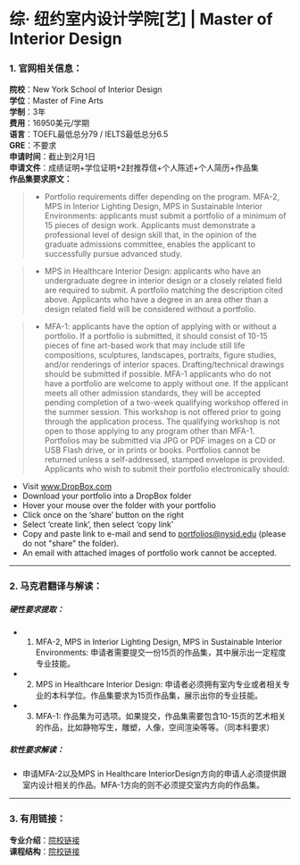 # 综· 纽约室内设计学院[艺] | Master of Interior Design


### 1. 官网相关信息：

**院校**：New York School of Interior Design  
**学位**：Master of Fine Arts  
**学制**：3年  
**费用**：16950美元/学期  
**语言**：TOEFL最低总分79 / IELTS最低总分6.5  
**GRE**：不要求    
**申请时间**：截止到2月1日  
**申请文件**：成绩证明+学位证明+2封推荐信+个人陈述+个人简历+作品集  
**作品集要求原文：**   

> - Portfolio requirements differ depending on the program.
MFA-2, MPS in Interior Lighting Design, MPS in Sustainable Interior Environments: applicants must submit a portfolio of a minimum of 15 pieces of design work. Applicants must demonstrate a professional level of design skill that, in the opinion of the graduate admissions committee, enables the applicant to successfully pursue advanced study.

> - MPS in Healthcare Interior Design: applicants who have an undergraduate degree in interior design or a closely related field are required to submit. A portfolio matching the description cited above. Applicants who have a degree in an area other than a design related field will be considered without a portfolio.

> - MFA-1: applicants have the option of applying with or without a portfolio. If a portfolio is submitted, it should consist of 10-15 pieces of fine art-based work that may include still life compositions, sculptures, landscapes, portraits, figure studies, and/or renderings of interior spaces. Drafting/technical drawings should be submitted if possible. MFA-1 applicants who do not have a portfolio are welcome to apply without one. If the applicant meets all other admission standards, they will be accepted pending completion of a two-week qualifying workshop offered in the summer session. This workshop is not offered prior to going through the application process. The qualifying workshop is not open to those applying to any program other than MFA-1.
Portfolios may be submitted via JPG or PDF images on a CD or USB Flash drive, or in prints or books. Portfolios cannot be returned unless a self-addressed, stamped envelope is provided.
Applicants who wish to submit their portfolio electronically should:
- Visit www.DropBox.com   
- Download your portfolio into a DropBox folder  
- Hover your mouse over the folder with your portfolio  
- Click once on the ‘share’ button on the right  
- Select ‘create link’, then select ‘copy link’  
- Copy and paste link to e-mail and send to portfolios@nysid.edu (please do not "share" the folder).  
- An email with attached images of portfolio work cannot be accepted.  




---


### 2. 马克君翻译与解读：

##### 硬性要求提取：
- 1. MFA-2, MPS in Interior Lighting Design, MPS in Sustainable Interior Environments: 申请者需要提交一份15页的作品集，其中展示出一定程度专业技能。
- 2. MPS in Healthcare Interior Design: 申请者必须拥有室内专业或者相关专业的本科学位。作品集要求为15页作品集，展示出你的专业技能。
- 3. MFA-1: 作品集为可选项。如果提交，作品集需要包含10-15页的艺术相关的作品，比如静物写生，雕塑，人像，空间渲染等等。（同本科要求）


##### 软性要求解读：
- 申请MFA-2以及MPS in Healthcare InteriorDesign方向的申请人必须提供跟室内设计相关的作品。MFA-1方向的则不必须提交室内方向的作品集。


---


### 3. 有用链接：

**专业介绍**：[院校链接](https://www.nysid.edu/master-of-fine-arts-in-interior-design/)  
**课程结构**：[院校链接](https://www.nysid.edu/master-of-fine-arts-in-interior-design/)